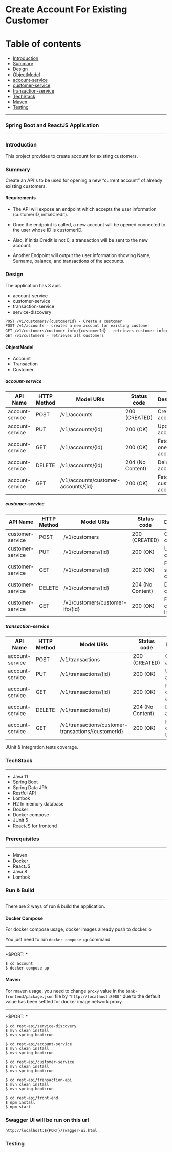 ﻿# Create Account For Existing Customer

# Table of contents
- [Introduction](#Introduction)
- [Summary](#Summary)
- [Design](#Design)
- [ObjectModel](#ObjectModel)
- [account-service](#account-service)
- [customer-service](#customer-service)
- [transaction-service](#transaction-service)
- [TechStack](#TechStack)
- [Maven](#Maven)
- [Testing](#Testing)
___
### Spring Boot and ReactJS Application

---
### Introduction
This project provides to create account for existing customers.

### Summary
Create an API's to be used for opening a new “current account” of already existing
customers.

#### Requirements

- The API will expose an endpoint which accepts the user information (customerID,
initialCredit).

- Once the endpoint is called, a new account will be opened connected to the user whose ID is
customerID.

- Also, if initialCredit is not 0, a transaction will be sent to the new account.

- Another Endpoint will output the user information showing Name, Surname, balance, and
transactions of the accounts.

### Design

The application has 3 apis
* account-service
* customer-service
* transaction-service
* service-discovery

```html
POST /v1/customers/{customerId} - Create a customer
POST /v1/accounts - creates a new account for existing customer
GET /v1/customers/customer-info/{customerId} - retrieves customer information
GET /v1/customers - retrieves all customers
```
#### ObjectModel
- Account
- Transaction
- Customer

##### account-service

| API Name | HTTP Method | Model URIs | Status code | Description | 
| --------------- | --------------- | --------------- | --------------- | --------------- |
| account-service | POST| /v1/accounts | 200 (CREATED)| Creating an account |
| account-service | PUT | /v1/accounts/{id} | 200 (OK) |Updating account |
| account-service | GET | /v1/accounts/{id} | 200 (OK) | Fetching one account |
| account-service | DELETE | /v1/accounts/{id} | 204 (No Content) | Deleting an account |
| account-service | GET | /v1/accounts/customer-accounts/{id}| 200 (OK) | Fetch a customer accounts |

##### customer-service

| API Name | HTTP Method | Model URIs | Status code | Description | 
| --------------- | --------------- | --------------- | --------------- | --------------- |
| customer-service | POST| /v1/customers | 200 (CREATED)| Creating a customer |
| customer-service | PUT | /v1/customers/{id} | 200 (OK) |Updating customer |
| customer-service | GET | /v1/customers/{id} | 200 (OK) | Fetching a single customer |
| customer-service | DELETE | /v1/customers/{id} | 204 (No Content) | Deleting a customer |
| customer-service | GET | /v1/customers/customer-ifo/{id}| 200 (OK) | Fetch a customer info |

##### transaction-service

| API Name | HTTP Method | Model URIs | Status code | Description | 
| --------------- | --------------- | --------------- | --------------- | --------------- |
| account-service | POST| /v1/transactions | 200 (CREATED)| Creating an account |
| account-service | PUT | /v1/transactions/{id} | 200 (OK) |Updating account |
| account-service | GET | /v1/transactions/{id} | 200 (OK) | Fetching one account |
| account-service | DELETE | /v1/transactions/{id} | 204 (No Content) | Deleting an account |
| account-service | GET | /v1/transactions/customer-transactions/{customerId}| 200 (OK) | Fetch a customer transactions |


JUnit & integration tests coverage.

### TechStack

---
- Java 11
- Spring Boot
- Spring Data JPA
- Restful API
- Lombok
- H2 In memory database  
- Docker
- Docker compose
- JUnit 5
- ReactJS for frontend

### Prerequisites

---
- Maven
- Docker
- ReactJS
- Java 8
- Lombok

### Run & Build

---
There are 2 ways of run & build the application.

#### Docker Compose

For docker compose usage, docker images already push to docker.io

You just need to run `docker-compose up` command
___
*$PORT: *
```ssh
$ cd account
$ docker-compose up
```

#### Maven

For maven usage, you need to change `proxy` value in the `bank-frontend/package.json` 
file by `"http://localhost:8080"` due to the default value has been settled for docker image network proxy.
___
*$PORT: *
```ssh
$ cd rest-api/service-discovery
$ mvn clean install
$ mvn spring-boot:run

$ cd rest-api/account-service
$ mvn clean install
$ mvn spring-boot:run

$ cd rest-api/customer-service
$ mvn clean install
$ mvn spring-boot:run

$ cd rest-api/transaction-api
$ mvn clean install
$ mvn spring-boot:run

$ cd rest-api/front-end
$ npm install
$ npm start
```

### Swagger UI will be run on this url
`http://localhost:${PORT}/swagger-ui.html`

### Testing
